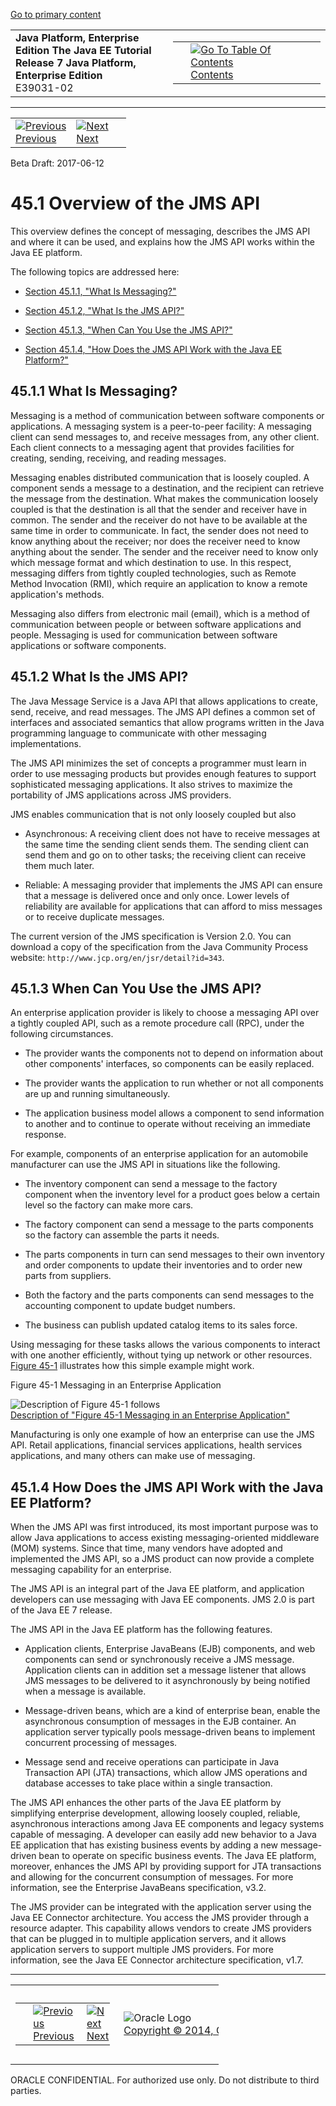 [Go to primary content](#BEGIN)

<table>
<colgroup>
<col width="50%" />
<col width="50%" />
</colgroup>
<tbody>
<tr class="odd">
<td><strong>Java Platform, Enterprise Edition The Java EE Tutorial</strong><br />
<strong>Release 7 Java Platform, Enterprise Edition</strong><br />
E39031-02</td>
<td><table>
<tbody>
<tr class="odd">
<td> </td>
<td><a href="toc.htm"><img src="../../dcommon/gifs/toc.gif" alt="Go To Table Of Contents" /><br />
<span class="icon">Contents</span></a></td>
</tr>
</tbody>
</table></td>
</tr>
</tbody>
</table>

-----

<table>
<tbody>
<tr class="odd">
<td><a href="jms-concepts.htm"><img src="../../dcommon/gifs/leftnav.gif" alt="Previous" /><br />
<span class="icon">Previous</span></a> </td>
<td><a href="jms-concepts002.htm"><img src="../../dcommon/gifs/rightnav.gif" alt="Next" /><br />
<span class="icon">Next</span></a></td>
<td> </td>
</tr>
</tbody>
</table>

Beta Draft: 2017-06-12

# 45.1 Overview of the JMS API

This overview defines the concept of messaging, describes the JMS API
and where it can be used, and explains how the JMS API works within the
Java EE platform.

The following topics are addressed here:

  - [Section 45.1.1, "What Is Messaging?"](#BNCDS)

  - [Section 45.1.2, "What Is the JMS API?"](#BNCDT)

  - [Section 45.1.3, "When Can You Use the JMS API?"](#BNCDU)

  - [Section 45.1.4, "How Does the JMS API Work with the Java EE
    Platform?"](#BNCDW)

## 45.1.1 What Is Messaging?

Messaging is a method of communication between software components or
applications. A messaging system is a peer-to-peer facility: A messaging
client can send messages to, and receive messages from, any other
client. Each client connects to a messaging agent that provides
facilities for creating, sending, receiving, and reading messages.

Messaging enables distributed communication that is loosely coupled. A
component sends a message to a destination, and the recipient can
retrieve the message from the destination. What makes the communication
loosely coupled is that the destination is all that the sender and
receiver have in common. The sender and the receiver do not have to be
available at the same time in order to communicate. In fact, the sender
does not need to know anything about the receiver; nor does the receiver
need to know anything about the sender. The sender and the receiver need
to know only which message format and which destination to use. In this
respect, messaging differs from tightly coupled technologies, such as
Remote Method Invocation (RMI), which require an application to know a
remote application's methods.

Messaging also differs from electronic mail (email), which is a method
of communication between people or between software applications and
people. Messaging is used for communication between software
applications or software components.

## 45.1.2 What Is the JMS API?

The Java Message Service is a Java API that allows applications to
create, send, receive, and read messages. The JMS API defines a common
set of interfaces and associated semantics that allow programs written
in the Java programming language to communicate with other messaging
implementations.

The JMS API minimizes the set of concepts a programmer must learn in
order to use messaging products but provides enough features to support
sophisticated messaging applications. It also strives to maximize the
portability of JMS applications across JMS providers.

JMS enables communication that is not only loosely coupled but also

  - Asynchronous: A receiving client does not have to receive messages
    at the same time the sending client sends them. The sending client
    can send them and go on to other tasks; the receiving client can
    receive them much later.

  - Reliable: A messaging provider that implements the JMS API can
    ensure that a message is delivered once and only once. Lower levels
    of reliability are available for applications that can afford to
    miss messages or to receive duplicate messages.

The current version of the JMS specification is Version 2.0. You can
download a copy of the specification from the Java Community Process
website: `http://www.jcp.org/en/jsr/detail?id=343`.

## 45.1.3 When Can You Use the JMS API?

An enterprise application provider is likely to choose a messaging API
over a tightly coupled API, such as a remote procedure call (RPC), under
the following circumstances.

  - The provider wants the components not to depend on information about
    other components' interfaces, so components can be easily replaced.

  - The provider wants the application to run whether or not all
    components are up and running simultaneously.

  - The application business model allows a component to send
    information to another and to continue to operate without receiving
    an immediate response.

For example, components of an enterprise application for an automobile
manufacturer can use the JMS API in situations like the following.

  - The inventory component can send a message to the factory component
    when the inventory level for a product goes below a certain level so
    the factory can make more cars.

  - The factory component can send a message to the parts components so
    the factory can assemble the parts it needs.

  - The parts components in turn can send messages to their own
    inventory and order components to update their inventories and to
    order new parts from suppliers.

  - Both the factory and the parts components can send messages to the
    accounting component to update budget numbers.

  - The business can publish updated catalog items to its sales force.

Using messaging for these tasks allows the various components to
interact with one another efficiently, without tying up network or other
resources. [Figure 45-1](#BNCDV) illustrates how this simple example
might work.

Figure 45-1 Messaging in an Enterprise Application

![Description of Figure 45-1 follows](img/jeett_dt_026.png)  
[Description of "Figure 45-1 Messaging in an Enterprise
Application"](img_text/jeett_dt_026.htm)  
  

Manufacturing is only one example of how an enterprise can use the JMS
API. Retail applications, financial services applications, health
services applications, and many others can make use of messaging.

## 45.1.4 How Does the JMS API Work with the Java EE Platform?

When the JMS API was first introduced, its most important purpose was to
allow Java applications to access existing messaging-oriented middleware
(MOM) systems. Since that time, many vendors have adopted and
implemented the JMS API, so a JMS product can now provide a complete
messaging capability for an enterprise.

The JMS API is an integral part of the Java EE platform, and application
developers can use messaging with Java EE components. JMS 2.0 is part of
the Java EE 7 release.

The JMS API in the Java EE platform has the following features.

  - Application clients, Enterprise JavaBeans (EJB) components, and web
    components can send or synchronously receive a JMS message.
    Application clients can in addition set a message listener that
    allows JMS messages to be delivered to it asynchronously by being
    notified when a message is available.

  - Message-driven beans, which are a kind of enterprise bean, enable
    the asynchronous consumption of messages in the EJB container. An
    application server typically pools message-driven beans to implement
    concurrent processing of messages.

  - Message send and receive operations can participate in Java
    Transaction API (JTA) transactions, which allow JMS operations and
    database accesses to take place within a single transaction.

The JMS API enhances the other parts of the Java EE platform by
simplifying enterprise development, allowing loosely coupled, reliable,
asynchronous interactions among Java EE components and legacy systems
capable of messaging. A developer can easily add new behavior to a Java
EE application that has existing business events by adding a new
message-driven bean to operate on specific business events. The Java EE
platform, moreover, enhances the JMS API by providing support for JTA
transactions and allowing for the concurrent consumption of messages.
For more information, see the Enterprise JavaBeans specification, v3.2.

The JMS provider can be integrated with the application server using the
Java EE Connector architecture. You access the JMS provider through a
resource adapter. This capability allows vendors to create JMS providers
that can be plugged in to multiple application servers, and it allows
application servers to support multiple JMS providers. For more
information, see the Java EE Connector architecture specification, v1.7.

-----

<table style="width:66%;">
<colgroup>
<col width="33%" />
<col width="0%" />
<col width="33%" />
</colgroup>
<tbody>
<tr class="odd">
<td><table style="width:96%;">
<colgroup>
<col width="0%" />
<col width="48%" />
<col width="48%" />
</colgroup>
<tbody>
<tr class="odd">
<td> </td>
<td><a href="jms-concepts.htm"><img src="../../dcommon/gifs/leftnav.gif" alt="Previous" /><br />
<span class="icon">Previous</span></a> </td>
<td><a href="jms-concepts002.htm"><img src="../../dcommon/gifs/rightnav.gif" alt="Next" /><br />
<span class="icon">Next</span></a></td>
</tr>
</tbody>
</table></td>
<td><img src="../../dcommon/gifs/oracle.gif" alt="Oracle Logo" class="copyrightlogo" /> <a href="../../dcommon/html/cpyr.htm"><br />
<span class="copyrightlogo">Copyright © 2014, Oracle and/or its affiliates. All rights reserved.</span></a></td>
<td><table>
<tbody>
<tr class="odd">
<td> </td>
<td><a href="toc.htm"><img src="../../dcommon/gifs/toc.gif" alt="Go To Table Of Contents" /><br />
<span class="icon">Contents</span></a></td>
</tr>
</tbody>
</table></td>
</tr>
</tbody>
</table>

ORACLE CONFIDENTIAL. For authorized use only. Do not distribute to third parties.
